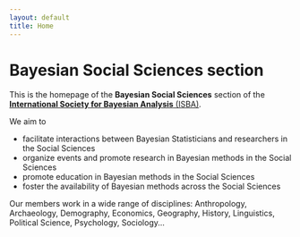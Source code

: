 ```yaml
---
layout: default
title: Home
---
```


# Bayesian Social Sciences section

This is the homepage of the <b>Bayesian Social Sciences</b> section of the <a href="https://bayesian.org"><b>International Society for Bayesian Analysis</b> (ISBA)</a>.

We aim to
* facilitate interactions between Bayesian Statisticians and researchers in the Social Sciences
* organize events and promote research in Bayesian methods in the Social Sciences
* promote education in Bayesian methods in the Social Sciences
* foster the availability of Bayesian methods across the Social Sciences

Our members work in a wide range of disciplines: Anthropology, Archaeology, Demography, Economics, Geography, History, Linguistics, Political Science, Psychology, Sociology...
